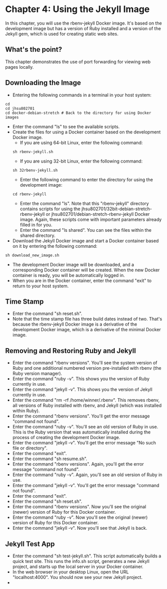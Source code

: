 # Chapter 4: Using the Jekyll Image

In this chapter, you will use the rbenv-jekyll Docker image.  It's based on the development image but has a version of Ruby installed and a version of the Jekyll gem, which is used for creating static web sites.

## What's the point?
This chapter demonstrates the use of port forwarding for viewing web pages locally.

## Downloading the Image
* Entering the following commands in a terminal in your host system:
```
cd
cd jhsu802701
cd docker-debian-stretch # Back to the directory for using Docker images
```
* Enter the command "ls" to see the available scripts.
* Create the files for using a Docker container based on the development Docker image.
  * If you are using 64-bit Linux, enter the following command:
  ```
  sh rbenv-jekyll.sh
  ```
  * If you are using 32-bit Linux, enter the following command:
  ```
  sh 32rbenv-jekyll.sh
  ```
  * Enter the following command to enter the directory for using the development image:
  ```
  cd rbenv-jekyll
  ```
  * Enter the command "ls".  Note that this "rbenv-jekyll" directory contains scripts for using the jhsu802701/32bit-debian-stretch-rbenv-jekyll or jhsu802701/debian-stretch-rbenv-jekyll Docker image.  Again, these scripts come with important parameters already filled in for you.
  * Enter the command "ls shared".  You can see the files within the shared directory.
* Download the Jekyll Docker image and start a Docker container based on it by entering the following command:
```
sh download_new_image.sh
```
* The development Docker image will be downloaded, and a corresponding Docker container will be created. When the new Docker container is ready, you will be automatically logged in.
* When you are in the Docker container, enter the command "exit" to return to your host system.

## Time Stamp
* Enter the command "sh reset.sh".
* Note that the time stamp file has three build dates instead of two.  That's because the rbenv-jekyll Docker image is a derivative of the development Docker image, which is a derivative of the minimal Docker image.

## Removing and Restoring Ruby and Jekyll
* Enter the command "rbenv versions".  You'll see the system version of Ruby and one additional numbered version pre-installed with rbenv (the Ruby version manager).
* Enter the command "ruby -v".  This shows you the version of Ruby currently in use.
* Enter the command "jekyll -v".  This shows you the version of Jekyll currently in use.
* Enter the command "rm -rf /home/winner/.rbenv".  This removes rbenv, all versions of Ruby installed with rbenv, and Jekyll (which was installed within Ruby).
* Enter the command "rbenv versions".  You'll get the error message "command not found".
* Enter the command "ruby -v".  You'll see an old version of Ruby in use.  This is the Ruby version that was automatically installed during the process of creating the development Docker image.
* Enter the command "jekyll -v".  You'll get the error message "No such file or directory".
* Enter the command "exit".
* Enter the command "sh resume.sh".
* Enter the command "rbenv versions".  Again, you'll get the error message "command not found".
* Enter the command "ruby -v".  Again, you'll see an old version of Ruby in use.
* Enter the command "jekyll -v".  You'll get the error message "command not found".
* Enter the command "exit".
* Enter the command "sh reset.sh".
* Enter the command "rbenv versions".  Now you'll see the original (newer) version of Ruby for this Docker container.
* Enter the command "ruby -v".  Now you'll see the original (newer) version of Ruby for this Docker container.
* Enter the command "jekyll -v".  Now you'll see that Jekyll is back.

## Jekyll Test App
* Enter the command "sh test-jekyll.sh".  This script automatically builds a quick test site.  This runs the info.sh script, generates a new Jekyll project, and starts up the local server in your Docker container.
* In the web browser in your desktop Linux, open the URL "localhost:4000".  You should now see your new Jekyll project.
* 
